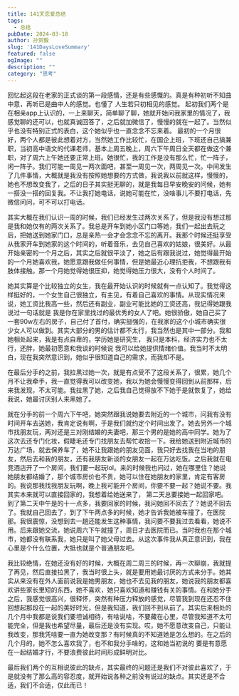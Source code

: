 ```yaml
---
title: 141天恋爱总结
tags:
  - 总结
pubDate: 2024-03-18
author: 孙贺毅
slug: '141DaysLoveSummary'
featured: false
ogImage: ""
description: ""
category: "思考"
---
```


回忆起这段在老家的正式谈的第一段感情，还是有些感慨的。真是有种初听不知曲中意，再听已是曲中人的感觉。也懂了 人生若只初相见的感觉。
起初我们两个是在相亲app上认识的，一上来聊天，简单聊了聊，她就开始问我家里的情况了，我感觉聊的还可以，也就真诚回答了，之后就加微信了，慢慢的就在一起了。当然似乎也没有特别正式的表白，这个她似乎也一直念念不忘来着。
最初的一个月很好，两个人都是彼此想着对方，当然她工作比较忙，在国企上班，下班还自己搞兼职，当初高中语文的代课老师，基本上周五晚上，周六下午周日全天都在做这个兼职，对了周六上午她还要正常上班。她很忙，我的工作是没有那么忙，忙一阵子，闲一阵子。我们可能一周见一两次面吧，甚至一周见一次，两周见一次。中间发生了几件事情，大概就是我没有按照她想要的方式做，我说我以前就这样，慢慢的，她也不想改变我了，之后的日子其实挺无聊的，就是我每日早安晚安的问候，她有一搭没一搭的回复我。不让我打她电话，说她可能在忙，没啥事儿不要打电话，先微信问问，可不可以打电话。

其实大概在我们认识一周的时候，我们已经发生过两次关系了，但是我没有想过那是我和她仅有的两次关系了。我总是开车到她小区门口等她，我们一起出去玩之后，把她送到她家门口，总是亲热一会才会念念不忘的离开。我那个时候还挺享受从我家开车到她家的这个时间的，听着音乐，去见自己喜欢的姑娘，很美好。从最开始亲密的一个月之后，其实之后就很平淡了，她之后有跟我说过，她觉得最开始的一个月她喜欢我，她愿意跟我做任何事情，但是她最近心理抗拒我，不想跟我有肢体接触。那一个月她觉得她很压抑，她觉得她压力很大，没有个人时间了。

她其实算是个比较独立的女生，我在最开始认识的时候就有一点认知了。我觉得这样挺好的，一个女生自己很独立，有主见，有着自己喜欢的事情。从现实情况来说，她工资比我高一些，然后还有副业，副业可能比她的工资还高，我记得她跟我说过一句话就是 我是你在家里找过的最优秀的女人了吧。她很骄傲，她自己买了一套90w左右的房子，自己付了首付，确实挺强的，在我家的这个小城市确实很少女人可以做到。其实大部分的男的估计都不太行，我当然也是其中一部分。我和她相处起来，我是有点自卑的，学历她是研究生， 我只是本科，经济实力也不太行，还胖，她最初愿意和我谈的时候说 我可以给她提供情绪价值。我当时不太明白，现在我突然意识到，她似乎很知道自己的需求，而我却不是。

在最后分手的之前，我拉黑过她一次，就是有点受不了这段关系了，很累，她几个月不让我牵手，我一直觉得我可以改变她，我以为她会慢慢变得回到从前那样，后来我发现，不太可能。我拉黑了她，之后我自己觉得放不下她于是就恢复了，她给我说，她最讨厌别人来黑她了。

就在分手的前一个周六下午吧，她突然跟我说她要去附近的一个城市，问我有没有时间开车去送她，我肯定说有啊，于是我们就约定个时间出发了。她去另外一个城市找朋友玩，两对还是三对刚结婚的夫妻吧，那三个男的是她的高中同学。她为了这次去还专门化妆，假睫毛还专门找朋友去帮忙收拾一下。我给她送到附近城市的万达广场，就去保养车了，她不让我跟她的朋友见面，我只好去找我在当地的朋友，然后去和我的朋友，还有我朋友新谈的女朋友一起在万达吃饭。之后我就在电竞酒店开了一个房间，我们要一起玩lol。来的时候我也问过，她在哪里住？她说她朋友都结婚了，那个城市房价也不贵，她可以住在她朋友的家里，肯定有客房的。我说那我找我朋友玩啊，晚上我可能开个房间，你要不要一起？她说不要。我其实本来就可以直接回家的，我想着给她送来了， 第二天总要接她一起回家吧。到了第二天中午是的十一点多，我要回家的时候，我问她回不回去了？她说不回去了。我就自己回去了，到了下午两点多的时候，她才告诉我她被车撞了，在医院那。我很震惊，没想到去一趟还能发生这种事情，我问要不要我过去看看，她说不用。后来跟她交流，她说周六下午就撞了，周日才去医院而已。当时我也在那个城市，她都没有联系我，她只是叫了她父母过去。从这次事件我从真正意识到，我在心里是个什么位置，大抵也就是个普通朋友吧。

我比较绝情，在她还没有好的时候，大概在周二周三的时候，再一次聊崩，我就提了再见，然后直接拉黑了，我当时很上头，就是要用她最讨厌的方式来分手。她其实从来没有在外人面前说我是她男朋友，她也不去见我的朋友，她说我的朋友都喜欢讲些家长里短的东西，她不喜欢，她只喜欢知道和赚钱有关的事情。在和她分手之后，我感觉很高兴，很释怀，突然有种压力释放的感觉，尽管我到现在还忍不住回想起那段在一起的美好时光，但是我知道，我们回不到从前了。其实后来相处的几个月中我都是说我们要坦诚相待，有啥说啥，不要藏在心里，尽管我知道不太可能完全，但是我也希望尽量，最后还是没有实现。哎，她不愿意改变自己，只能让我改变，那我凭啥要一直为她改变那？有时候真的不知道她是怎么想的。在之后的几个月的，她不怎么喜欢我了，也不和我分手啥的，这和她当初说的 要是有意愿在一起结婚才行，不要浪费彼此时间形成鲜明对比。

最后我们两个的互相说彼此的缺点，其实最终的问题还是我们不对彼此喜欢了，于是就没有了那么高的容忍度，就开始说各种之前没有说过的缺点。其实还是不合适，我们不合适，仅此而已！
